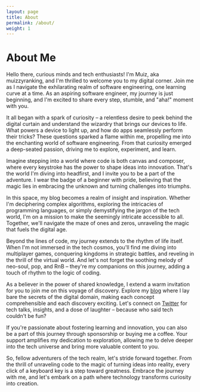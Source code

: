 ```yaml
---
layout: page
title: About
permalink: /about/
weight: 1
---
```


# **About Me**
Hello there, curious minds and tech enthusiasts! I'm Muiz, aka muizzyranking, and I'm thrilled to welcome you to my digital corner. Join me as I navigate the exhilarating realm of software engineering, one learning curve at a time. As an aspiring software engineer, my journey is just beginning, and I'm excited to share every step, stumble, and "aha!" moment with you.

It all began with a spark of curiosity – a relentless desire to peek behind the digital curtain and understand the wizardry that brings our devices to life. What powers a device to light up, and how do apps seamlessly perform their tricks? These questions sparked a flame within me, propelling me into the enchanting world of software engineering. From that curiosity emerged a deep-seated passion, driving me to explore, experiment, and learn.

Imagine stepping into a world where code is both canvas and composer, where every keystroke has the power to shape ideas into innovation. That's the world I'm diving into headfirst, and I invite you to be a part of the adventure. I wear the badge of a beginner with pride, believing that the magic lies in embracing the unknown and turning challenges into triumphs.

In this space, my blog becomes a realm of insight and inspiration. Whether I'm deciphering complex algorithms, exploring the intricacies of programming languages, or simply demystifying the jargon of the tech world, I'm on a mission to make the seemingly intricate accessible to all. Together, we'll navigate the maze of ones and zeros, unraveling the magic that fuels the digital age.

Beyond the lines of code, my journey extends to the rhythm of life itself. When I'm not immersed in the tech cosmos, you'll find me diving into multiplayer games, conquering kingdoms in strategic battles, and reveling in the thrill of the virtual world. And let's not forget the soothing melody of neo-soul, pop, and RnB – they're my companions on this journey, adding a touch of rhythm to the logic of coding.

As a believer in the power of shared knowledge, I extend a warm invitation for you to join me on this voyage of discovery. Explore my [blog](/) where I lay bare the secrets of the digital domain, making each concept comprehensible and each discovery exciting. Let's connect on [Twitter](https://twitter.com/muizzyranking) for tech talks, insights, and a dose of laughter – because who said tech couldn't be fun?

If you're passionate about fostering learning and innovation, you can also be a part of this journey through sponsorship or buying me a coffee. Your support amplifies my dedication to exploration, allowing me to delve deeper into the tech universe and bring more valuable content to you.

So, fellow adventurers of the tech realm, let's stride forward together. From the thrill of unraveling code to the magic of turning ideas into reality, every click of a keyboard key is a step toward greatness. Embrace the journey with me, and let's embark on a path where technology transforms curiosity into creation.

<!-- <div class="row"> -->
<!-- {% include about/skills.html title="Programming Skills" source=site.data.programming-skills %} -->
<!-- {% include about/skills.html title="Other Skills" source=site.data.other-skills %} -->
<!-- </div> -->
<!---->
<!-- <div class="row"> -->
<!-- {% include about/timeline.html %} -->
<!-- </div> -->
